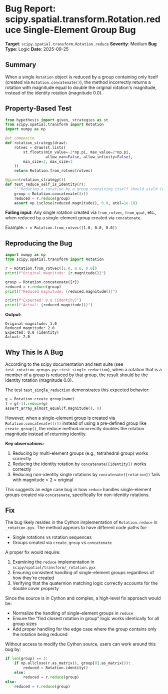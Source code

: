 # Bug Report: scipy.spatial.transform.Rotation.reduce Single-Element Group Bug

**Target**: `scipy.spatial.transform.Rotation.reduce`
**Severity**: Medium
**Bug Type**: Logic
**Date**: 2025-09-25

## Summary

When a single `Rotation` object is reduced by a group containing only itself (created via `Rotation.concatenate()`), the method incorrectly returns a rotation with magnitude equal to double the original rotation's magnitude, instead of the identity rotation (magnitude 0.0).

## Property-Based Test

```python
from hypothesis import given, strategies as st
from scipy.spatial.transform import Rotation
import numpy as np

@st.composite
def rotation_strategy(draw):
    rotvec = draw(st.lists(
        st.floats(min_value=-2*np.pi, max_value=2*np.pi,
                  allow_nan=False, allow_infinity=False),
        min_size=3, max_size=3
    ))
    return Rotation.from_rotvec(rotvec)

@given(rotation_strategy())
def test_reduce_self_is_identity(r):
    """Reducing a rotation by a group containing itself should yield identity"""
    group = Rotation.concatenate([r])
    reduced = r.reduce(group)
    assert np.isclose(reduced.magnitude(), 0.0, atol=1e-10)
```

**Failing input**: Any single rotation created via `from_rotvec`, `from_quat`, etc., when reduced by a single-element group created via `concatenate`.

Example: `r = Rotation.from_rotvec([1.0, 0.0, 0.0])`

## Reproducing the Bug

```python
import numpy as np
from scipy.spatial.transform import Rotation

r = Rotation.from_rotvec([1.0, 0.0, 0.0])
print(f"Original magnitude: {r.magnitude()}")

group = Rotation.concatenate([r])
reduced = r.reduce(group)
print(f"Reduced magnitude: {reduced.magnitude()}")

print(f"Expected: 0.0 (identity)")
print(f"Actual: {reduced.magnitude()}")
```

**Output:**
```
Original magnitude: 1.0
Reduced magnitude: 2.0
Expected: 0.0 (identity)
Actual: 2.0
```

## Why This Is A Bug

According to the scipy documentation and test suite (see `test_rotation_groups.py::test_single_reduction`), when a rotation that is a member of a group is reduced by that group, the result should be the identity rotation (magnitude 0.0).

The test `test_single_reduction` demonstrates this expected behavior:
```python
g = Rotation.create_group(name)
f = g[-1].reduce(g)
assert_array_almost_equal(f.magnitude(), 0)
```

However, when a single-element group is created via `Rotation.concatenate([r])` instead of using a pre-defined group like `create_group()`, the reduce method incorrectly doubles the rotation magnitude instead of returning identity.

**Key observations:**
1. Reducing by multi-element groups (e.g., tetrahedral group) works correctly
2. Reducing the identity rotation by `concatenate([identity])` works correctly
3. Reducing non-identity single rotations by `concatenate([rotation])` fails with magnitude = 2 × original

This suggests an edge case bug in how `reduce` handles single-element groups created via `concatenate`, specifically for non-identity rotations.

## Fix

The bug likely resides in the Cython implementation of `Rotation.reduce` in `_rotation.pyx`. The method appears to have different code paths for:
- Single rotations vs rotation sequences
- Groups created via `create_group` vs `concatenate`

A proper fix would require:
1. Examining the `reduce` implementation in `scipy/spatial/transform/_rotation.pyx`
2. Ensuring consistent handling of single-element groups regardless of how they're created
3. Verifying that the quaternion matching logic correctly accounts for the double cover property

Since the source is in Cython and complex, a high-level fix approach would be:
- Normalize the handling of single-element groups in `reduce`
- Ensure the "find closest rotation in group" logic works identically for all group sizes
- Add proper handling for the edge case where the group contains only the rotation being reduced

Without access to modify the Cython source, users can work around this bug by:
```python
if len(group) == 1:
    if np.allclose(r.as_matrix(), group[0].as_matrix()):
        reduced = Rotation.identity()
    else:
        reduced = r.reduce(group)
else:
    reduced = r.reduce(group)
```